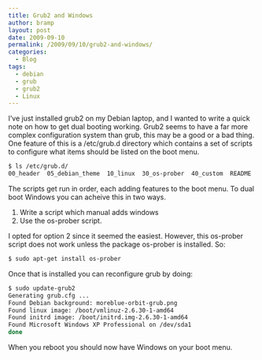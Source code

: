 ```yaml
---
title: Grub2 and Windows
author: bramp
layout: post
date: 2009-09-10
permalink: /2009/09/10/grub2-and-windows/
categories:
  - Blog
tags:
  - debian
  - grub
  - grub2
  - Linux
---
```

I&#8217;ve just installed grub2 on my Debian laptop, and I wanted to write a quick note on how to get dual booting working. Grub2 seems to have a far more complex configuration system than grub, this may be a good or a bad thing. One feature of this is a /etc/grub.d directory which contains a set of scripts to configure what items should be listed on the boot menu.

```bash
$ ls /etc/grub.d/
00_header  05_debian_theme  10_linux  30_os-prober  40_custom  README
```

The scripts get run in order, each adding features to the boot menu. To dual boot Windows you can acheive this in two ways.  
1) Write a script which manual adds windows  
2) Use the os-prober script.

I opted for option 2 since it seemed the easiest. However, this os-prober script does not work unless the package os-prober is installed. So:

```bash
$ sudo apt-get install os-prober
```

Once that is installed you can reconfigure grub by doing:

```bash
$ sudo update-grub2
Generating grub.cfg ...
Found Debian background: moreblue-orbit-grub.png
Found linux image: /boot/vmlinuz-2.6.30-1-amd64
Found initrd image: /boot/initrd.img-2.6.30-1-amd64
Found Microsoft Windows XP Professional on /dev/sda1
done
```

When you reboot you should now have Windows on your boot menu.
